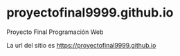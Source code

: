 # proyectofinal9999.github.io
Proyecto Final Programación Web

La url del sitio es
https://proyectofinal9999.github.io
